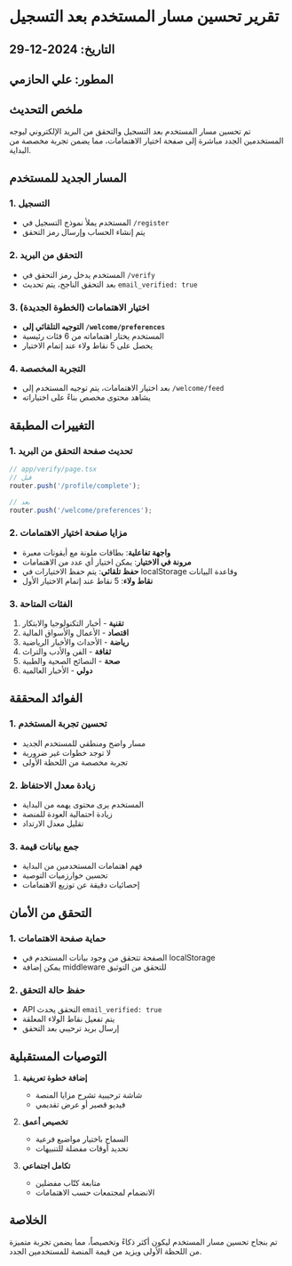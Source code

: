 # تقرير تحسين مسار المستخدم بعد التسجيل

## التاريخ: 2024-12-29
## المطور: علي الحازمي

## ملخص التحديث

تم تحسين مسار المستخدم بعد التسجيل والتحقق من البريد الإلكتروني ليوجه المستخدمين الجدد مباشرة إلى صفحة اختيار الاهتمامات، مما يضمن تجربة مخصصة من البداية.

## المسار الجديد للمستخدم

### 1. التسجيل
- المستخدم يملأ نموذج التسجيل في `/register`
- يتم إنشاء الحساب وإرسال رمز التحقق

### 2. التحقق من البريد
- المستخدم يدخل رمز التحقق في `/verify`
- بعد التحقق الناجح، يتم تحديث `email_verified: true`

### 3. اختيار الاهتمامات (الخطوة الجديدة)
- **التوجيه التلقائي إلى `/welcome/preferences`**
- المستخدم يختار اهتماماته من 6 فئات رئيسية
- يحصل على 5 نقاط ولاء عند إتمام الاختيار

### 4. التجربة المخصصة
- بعد اختيار الاهتمامات، يتم توجيه المستخدم إلى `/welcome/feed`
- يشاهد محتوى مخصص بناءً على اختياراته

## التغييرات المطبقة

### 1. تحديث صفحة التحقق من البريد
```typescript
// app/verify/page.tsx
// قبل
router.push('/profile/complete');

// بعد
router.push('/welcome/preferences');
```

### 2. مزايا صفحة اختيار الاهتمامات
- **واجهة تفاعلية**: بطاقات ملونة مع أيقونات معبرة
- **مرونة في الاختيار**: يمكن اختيار أي عدد من الاهتمامات
- **حفظ تلقائي**: يتم حفظ الاختيارات في localStorage وقاعدة البيانات
- **نقاط ولاء**: 5 نقاط عند إتمام الاختيار الأول

### 3. الفئات المتاحة
1. **تقنية** - أخبار التكنولوجيا والابتكار
2. **اقتصاد** - الأعمال والأسواق المالية
3. **رياضة** - الأحداث والأخبار الرياضية
4. **ثقافة** - الفن والأدب والتراث
5. **صحة** - النصائح الصحية والطبية
6. **دولي** - الأخبار العالمية

## الفوائد المحققة

### 1. تحسين تجربة المستخدم
- مسار واضح ومنطقي للمستخدم الجديد
- لا توجد خطوات غير ضرورية
- تجربة مخصصة من اللحظة الأولى

### 2. زيادة معدل الاحتفاظ
- المستخدم يرى محتوى يهمه من البداية
- زيادة احتمالية العودة للمنصة
- تقليل معدل الارتداد

### 3. جمع بيانات قيمة
- فهم اهتمامات المستخدمين من البداية
- تحسين خوارزميات التوصية
- إحصائيات دقيقة عن توزيع الاهتمامات

## التحقق من الأمان

### 1. حماية صفحة الاهتمامات
- الصفحة تتحقق من وجود بيانات المستخدم في localStorage
- يمكن إضافة middleware للتحقق من التوثيق

### 2. حفظ حالة التحقق
- API التحقق يحدث `email_verified: true`
- يتم تفعيل نقاط الولاء المعلقة
- إرسال بريد ترحيبي بعد التحقق

## التوصيات المستقبلية

1. **إضافة خطوة تعريفية**
   - شاشة ترحيبية تشرح مزايا المنصة
   - فيديو قصير أو عرض تقديمي

2. **تخصيص أعمق**
   - السماح باختيار مواضيع فرعية
   - تحديد أوقات مفضلة للتنبيهات

3. **تكامل اجتماعي**
   - متابعة كتّاب مفضلين
   - الانضمام لمجتمعات حسب الاهتمامات

## الخلاصة

تم بنجاح تحسين مسار المستخدم ليكون أكثر ذكاءً وتخصيصاً، مما يضمن تجربة متميزة من اللحظة الأولى ويزيد من قيمة المنصة للمستخدمين الجدد. 